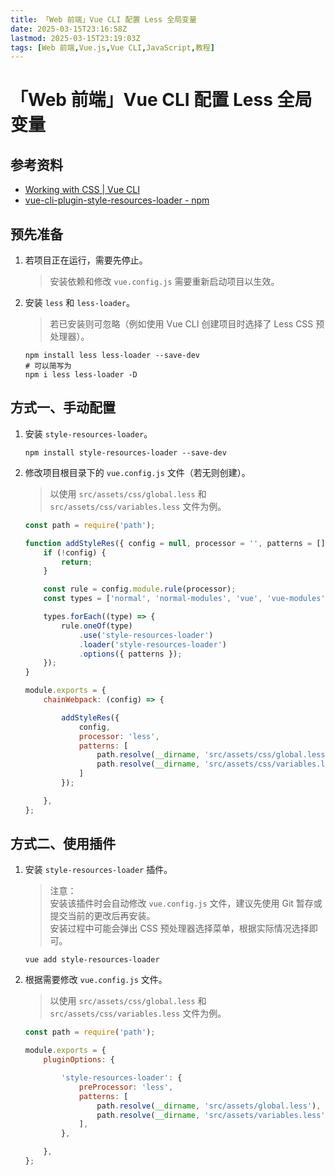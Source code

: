 ```yaml
---
title: 「Web 前端」Vue CLI 配置 Less 全局变量
date: 2025-03-15T23:16:58Z
lastmod: 2025-03-15T23:19:03Z
tags: [Web 前端,Vue.js,Vue CLI,JavaScript,教程]
---
```


# 「Web 前端」Vue CLI 配置 Less 全局变量

## 参考资料

- [Working with CSS | Vue CLI](https://cli.vuejs.org/guide/css.html#automatic-imports)
- [vue-cli-plugin-style-resources-loader - npm](https://www.npmjs.com/package/vue-cli-plugin-style-resources-loader)

## 预先准备

1. 若项目正在运行，需要先停止。

    > 安装依赖和修改 `vue.config.js` 需要重新启动项目以生效。
    >
2. 安装 `less` 和 `less-loader`。

    > 若已安装则可忽略（例如使用 Vue CLI 创建项目时选择了 Less CSS 预处理器）。
    >

    ```plaintext
    npm install less less-loader --save-dev
    # 可以简写为
    npm i less less-loader -D
    ```

## 方式一、手动配置

1. 安装 `style-resources-loader`。

    ```plaintext
    npm install style-resources-loader --save-dev
    ```
2. 修改项目根目录下的 `vue.config.js` 文件（若无则创建）。

    > 以使用 `src/assets/css/global.less` 和 `src/assets/css/variables.less` 文件为例。
    >

    ```javascript
    const path = require('path');

    function addStyleRes({ config = null, processor = '', patterns = [] }) {
        if (!config) {
            return;
        }

        const rule = config.module.rule(processor);
        const types = ['normal', 'normal-modules', 'vue', 'vue-modules'];

        types.forEach((type) => {
            rule.oneOf(type)
                .use('style-resources-loader')
                .loader('style-resources-loader')
                .options({ patterns });
        });
    }

    module.exports = {
        chainWebpack: (config) => {

            addStyleRes({
                config,
                processor: 'less',
                patterns: [
                    path.resolve(__dirname, 'src/assets/css/global.less'),
                    path.resolve(__dirname, 'src/assets/css/variables.less'),
                ]
            });

        },
    };
    ```

## 方式二、使用插件

1. 安装 `style-resources-loader` 插件。

    > 注意：  
    > 安装该插件时会自动修改 `vue.config.js` 文件，建议先使用 Git 暂存或提交当前的更改后再安装。  
    > 安装过程中可能会弹出 CSS 预处理器选择菜单，根据实际情况选择即可。
    >

    ```plaintext
    vue add style-resources-loader
    ```
2. 根据需要修改 `vue.config.js` 文件。

    > 以使用 `src/assets/css/global.less` 和 `src/assets/css/variables.less` 文件为例。
    >

    ```javascript
    const path = require('path');

    module.exports = {
        pluginOptions: {

            'style-resources-loader': {
                preProcessor: 'less',
                patterns: [
                    path.resolve(__dirname, 'src/assets/global.less'),
                    path.resolve(__dirname, 'src/assets/variables.less'),
                ],
            },

        },
    };
    ```

‍
